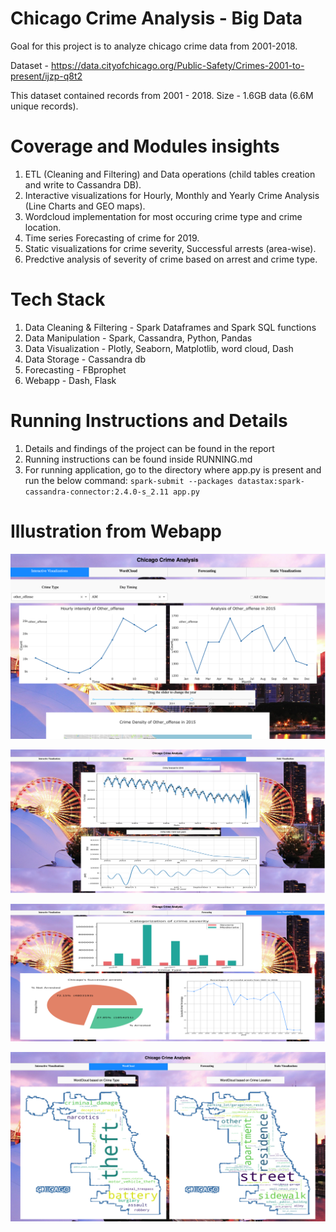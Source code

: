 # Chicago Crime Analysis - Big Data

Goal for this project is to analyze chicago crime data from 2001-2018.

Dataset - https://data.cityofchicago.org/Public-Safety/Crimes-2001-to-present/ijzp-q8t2

This dataset contained records from 2001 - 2018. Size - 1.6GB data (6.6M unique records).

# Coverage and Modules insights
1) ETL (Cleaning and Filtering) and Data operations (child tables creation and write to Cassandra DB).
2) Interactive visualizations for Hourly, Monthly and Yearly Crime Analysis (Line Charts and GEO maps).
3) Wordcloud implementation for most occuring crime type and crime location.
4) Time series Forecasting of crime for 2019.
5) Static visualizations for crime severity, Successful arrests (area-wise).
6) Predctive analysis of severity of crime based on arrest and crime type.

# Tech Stack
1) Data Cleaning & Filtering - Spark Dataframes and Spark SQL functions
2) Data Manipulation - Spark, Cassandra, Python, Pandas
3) Data Visualization - Plotly, Seaborn, Matplotlib, word cloud, Dash
4) Data Storage - Cassandra db
5) Forecasting - FBprophet
6) Webapp - Dash, Flask

# Running Instructions and Details
1) Details and findings of the project can be found in the report
2) Running instructions can be found inside RUNNING.md
3) For running application, go to the directory where app.py is present and run the below command:
    `spark-submit --packages datastax:spark-cassandra-connector:2.4.0-s_2.11 app.py`
    
# Illustration from Webapp
![Interactive tab](https://github.com/Shubhammalik/Chicago-Crime-Analysis/blob/master/webapp_interactive_tab.png)

![Forecast tab](https://github.com/Shubhammalik/Chicago-Crime-Analysis/blob/master/webapp_forecast_tab.png)

![Static tab](https://github.com/Shubhammalik/Chicago-Crime-Analysis/blob/master/webapp_static_tab.png)

![Word cloud tab](https://github.com/Shubhammalik/Chicago-Crime-Analysis/blob/master/webapp_wordcloud_tab.png)
